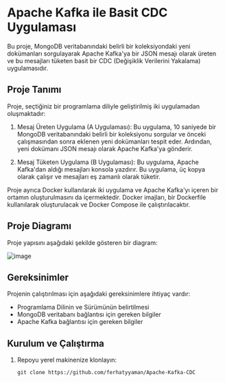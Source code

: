 # Apache Kafka ile Basit CDC Uygulaması

Bu proje, MongoDB veritabanındaki belirli bir koleksiyondaki yeni dokümanları sorgulayarak Apache Kafka'ya bir JSON mesajı olarak üreten ve bu mesajları tüketen basit bir CDC (Değişiklik Verilerini Yakalama) uygulamasıdır.



## Proje Tanımı

Proje, seçtiğiniz bir programlama diliyle geliştirilmiş iki uygulamadan oluşmaktadır:

1. Mesaj Üreten Uygulama (A Uygulaması): Bu uygulama, 10 saniyede bir MongoDB veritabanındaki belirli bir koleksiyonu sorgular ve önceki çalışmasından sonra eklenen yeni dokümanları tespit eder. Ardından, yeni dokümanı JSON mesajı olarak Apache Kafka'ya gönderir.

2. Mesaj Tüketen Uygulama (B Uygulaması): Bu uygulama, Apache Kafka'dan aldığı mesajları konsola yazdırır. Bu uygulama, üç kopya olarak çalışır ve mesajları eş zamanlı olarak tüketir.

Proje ayrıca Docker kullanılarak iki uygulama ve Apache Kafka'yı içeren bir ortamın oluşturulmasını da içermektedir. Docker imajları, bir Dockerfile kullanılarak oluşturulacak ve Docker Compose ile çalıştırılacaktır.

## Proje Diagramı

Proje yapısını aşağıdaki şekilde gösteren bir diagram:

![image](https://github.com/ferhatyyaman/Apache-Kafka-CDC/assets/66822481/99d4c753-1646-4943-9c62-9722ba577da6)

## Gereksinimler

Projenin çalıştırılması için aşağıdaki gereksinimlere ihtiyaç vardır:

- Programlama Dilinin ve Sürümünün belirtilmesi
- MongoDB veritabanı bağlantısı için gereken bilgiler
- Apache Kafka bağlantısı için gereken bilgiler

## Kurulum ve Çalıştırma

1. Repoyu yerel makinenize klonlayın:

   ```shell
   git clone https://github.com/ferhatyyaman/Apache-Kafka-CDC

